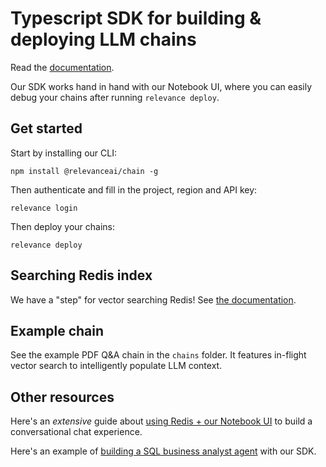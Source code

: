 # Typescript SDK for building & deploying LLM chains

Read the [documentation](https://documentation.relevanceai.com/introduction).

Our SDK works hand in hand with our Notebook UI, where you can easily debug your chains after running `relevance deploy`.

## Get started

Start by installing our CLI:

```
npm install @relevanceai/chain -g
```

Then authenticate and fill in the project, region and API key:

```
relevance login
```

Then deploy your chains:

```
relevance deploy
```

## Searching Redis index

We have a "step" for vector searching Redis! See [the documentation](https://documentation.relevanceai.com/reference/transformation-steps#vector-search-redis).

## Example chain

See the example PDF Q&A chain in the `chains` folder. It features in-flight vector search to intelligently populate LLM context.

## Other resources

Here's an _extensive_ guide about [using Redis + our Notebook UI](https://relevance.notion.site/Building-ChatGPT-for-your-knowledge-base-with-Relevance-AI-Redis-OpenAI-and-Nuxt-a50b6720bc0d4948ac65c71fa3c83dc7) to build a conversational chat experience.

Here's an example of [building a SQL business analyst agent](https://github.com/danieljpalmer/llm-analyst) with our SDK.
